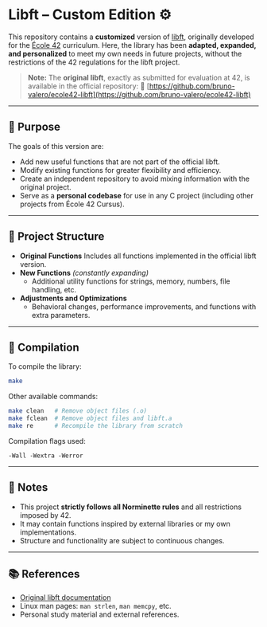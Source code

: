 # Libft – Custom Edition ⚙️

This repository contains a **customized** version of [libft](https://github.com/bruno-valero/ecole42-libft), originally developed for the [École 42](https://www.42sp.org.br/) curriculum.
Here, the library has been **adapted, expanded, and personalized** to meet my own needs in future projects, without the restrictions of the 42 regulations for the libft project.

> **Note:** The **original libft**, exactly as submitted for evaluation at 42, is available in the official repository:
> 📌 [https://github.com/bruno-valero/ecole42-libft](https://github.com/bruno-valero/ecole42-libft)

---

## 🧠 Purpose

The goals of this version are:
- Add new useful functions that are not part of the official libft.
- Modify existing functions for greater flexibility and efficiency.
- Create an independent repository to avoid mixing information with the original project.
- Serve as a **personal codebase** for use in any C project (including other projects from École 42 Cursus).

---

## 📁 Project Structure

- **Original Functions**
  Includes all functions implemented in the official libft version.
- **New Functions** *(constantly expanding)*
  - Additional utility functions for strings, memory, numbers, file handling, etc.
- **Adjustments and Optimizations**
  - Behavioral changes, performance improvements, and functions with extra parameters.

---

## 🔧 Compilation

To compile the library:

```bash
make
```

Other available commands:

```bash
make clean   # Remove object files (.o)
make fclean  # Remove object files and libft.a
make re      # Recompile the library from scratch
```

Compilation flags used:

```
-Wall -Wextra -Werror
```

---

## 📌 Notes

* This project **strictly follows all Norminette rules** and all restrictions imposed by 42.
* It may contain functions inspired by external libraries or my own implementations.
* Structure and functionality are subject to continuous changes.

---

## 📚 References

* [Original libft documentation](https://github.com/bruno-valero/ecole42-libft)
* Linux man pages: `man strlen`, `man memcpy`, etc.
* Personal study material and external references.
